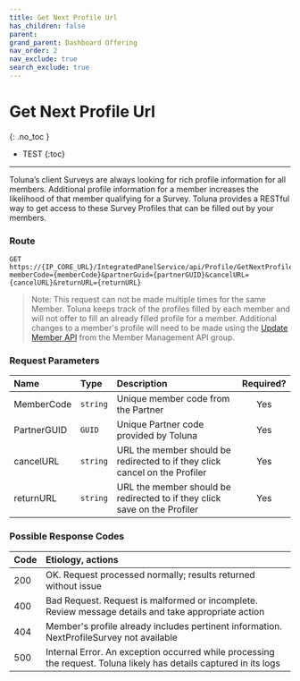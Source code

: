 ```yaml
---
title: Get Next Profile Url
has_children: false
parent: 
grand_parent: Dashboard Offering
nav_order: 2
nav_exclude: true
search_exclude: true
---
```



# Get Next Profile Url
{: .no_toc }

* TEST
{:toc}

---


Toluna’s client Surveys are always looking for rich profile information for all members. Additional profile information for a member increases the likelihood of that member qualifying for a Survey. Toluna provides a RESTful way to get access to these Survey Profiles that can be filled out by your members.

### Route
```plaintext
GET https://{IP_CORE_URL}/IntegratedPanelService/api/Profile/GetNextProfileURL/?memberCode={memberCode}&partnerGuid={partnerGUID}&cancelURL={cancelURL}&returnURL={returnURL}
```

>Note: This request can not be made multiple times for the same Member. Toluna keeps track of the profiles filled by each member and will not offer to fill an already filled profile for a member. Additional changes to a member's profile will need to be made using the [Update Member API](/membermanagement/v2/update) from the Member Management API group.

### Request Parameters

| Name | Type | Description | Required? |
| :--- | :--- | :--- | :---: |
| MemberCode | ```string``` | Unique member code from the Partner | Yes |
| PartnerGUID | ```GUID``` | Unique Partner code provided by Toluna | Yes |
| cancelURL | ```string``` | URL the member should be redirected to if they click cancel on the Profiler | Yes |
| returnURL | ```string``` | URL the member should be redirected to if they click save on the Profiler | Yes |

### Possible Response Codes

| Code | Etiology, actions |
| :--- | :--- |
| 200 | OK. Request processed normally; results returned without issue |
| 400 | Bad Request. Request is malformed or incomplete. Review message details and take appropriate action |
| 404 | Member's profile already includes pertinent information. NextProfileSurvey not available |
| 500 | Internal Error. An exception occurred while processing the request. Toluna likely has details captured in its logs |

